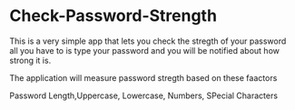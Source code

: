# Check-Password-Strength
This is a very simple app that lets you check the stregth of your password
all you have to is type your password and you will be notified about how strong it is.

The application will measure password stregth based on these faactors

Password Length,Uppercase, Lowercase, Numbers, SPecial Characters
